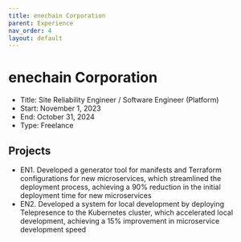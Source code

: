 ```yaml
---
title: enechain Corporation
parent: Experience
nav_order: 4
layout: default
---
```


# enechain Corporation

- Title: Site Reliability Engineer / Software Engineer (Platform)
- Start: November 1, 2023
- End: October 31, 2024
- Type: Freelance

## Projects

- EN1. Developed a generator tool for manifests and Terraform configurations for new microservices, which streamlined the deployment process, achieving a 90% reduction in the initial deployment time for new microservices
- EN2. Developed a system for local development by deploying Telepresence to the Kubernetes cluster, which accelerated local development, achieving a 15% improvement in microservice development speed 